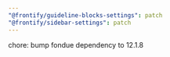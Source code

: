 ```yaml
---
"@frontify/guideline-blocks-settings": patch
"@frontify/sidebar-settings": patch
---
```


chore: bump fondue dependency to 12.1.8

